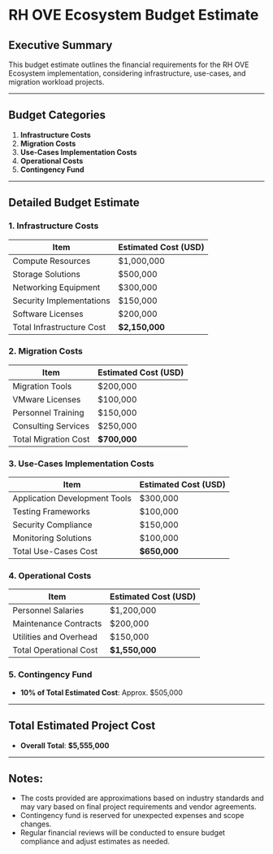 # RH OVE Ecosystem Budget Estimate

## Executive Summary

This budget estimate outlines the financial requirements for the RH OVE Ecosystem implementation, considering infrastructure, use-cases, and migration workload projects.

---

## Budget Categories

1. **Infrastructure Costs**
2. **Migration Costs**
3. **Use-Cases Implementation Costs**
4. **Operational Costs**
5. **Contingency Fund**

---

## Detailed Budget Estimate

### 1. Infrastructure Costs

| Item                      | Estimated Cost (USD) |
|---------------------------|----------------------|
| Compute Resources         | $1,000,000           |
| Storage Solutions         | $500,000             |
| Networking Equipment      | $300,000             |
| Security Implementations  | $150,000             |
| Software Licenses         | $200,000             |
| Total Infrastructure Cost | **$2,150,000**       |

### 2. Migration Costs

| Item                    | Estimated Cost (USD) |
|-------------------------|----------------------|
| Migration Tools         | $200,000             |
| VMware Licenses         | $100,000             |
| Personnel Training      | $150,000             |
| Consulting Services     | $250,000             |
| Total Migration Cost    | **$700,000**         |

### 3. Use-Cases Implementation Costs

| Item                          | Estimated Cost (USD) |
|-------------------------------|----------------------|
| Application Development Tools | $300,000             |
| Testing Frameworks            | $100,000             |
| Security Compliance           | $150,000             |
| Monitoring Solutions          | $100,000             |
| Total Use-Cases Cost          | **$650,000**         |

### 4. Operational Costs

| Item                   | Estimated Cost (USD) |
|------------------------|----------------------|
| Personnel Salaries     | $1,200,000           |
| Maintenance Contracts  | $200,000             |
| Utilities and Overhead | $150,000             |
| Total Operational Cost | **$1,550,000**       |

### 5. Contingency Fund

- **10% of Total Estimated Cost**: Approx. $505,000

---

## Total Estimated Project Cost

- **Overall Total**: **$5,555,000**

---

## Notes:
- The costs provided are approximations based on industry standards and may vary based on final project requirements and vendor agreements.
- Contingency fund is reserved for unexpected expenses and scope changes.
- Regular financial reviews will be conducted to ensure budget compliance and adjust estimates as needed.

